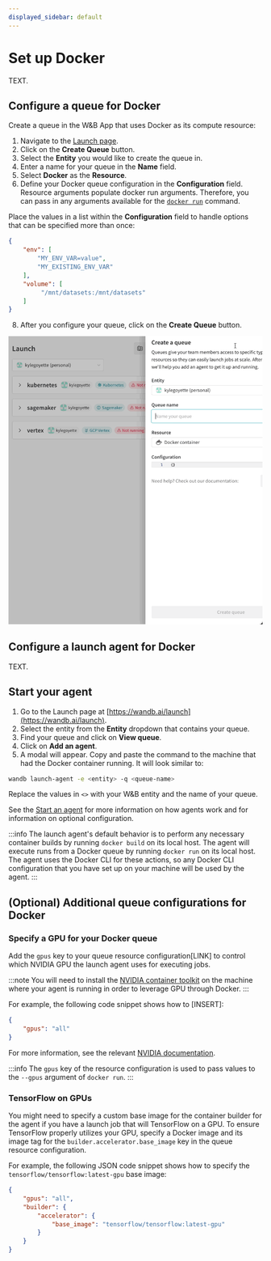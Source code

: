 ```yaml
---
displayed_sidebar: default
---
```


# Set up Docker
TEXT.

## Configure a queue for Docker

Create a queue in the W&B App that uses Docker as its compute resource:

1. Navigate to the [Launch page](https://wandb.ai/launch).
3. Click on the **Create Queue** button.
4. Select the **Entity** you would like to create the queue in.
5. Enter a name for your queue in the **Name** field.
6. Select **Docker** as the **Resource**. 
7. Define your Docker queue configuration in the **Configuration** field. Resource arguments populate docker run arguments. Therefore, you can pass in any arguments available for the [`docker run`](https://docs.docker.com/engine/reference/commandline/run/) command. 


Place the values in a list within the **Configuration** field to handle options that can be specified more than once:

```json
{
    "env": [
        "MY_ENV_VAR=value",
        "MY_EXISTING_ENV_VAR"
    ],
    "volume": [
         "/mnt/datasets:/mnt/datasets"
    ]
}
```





8. After you configure your queue, click on the **Create Queue** button.

![](/images/launch/create-queue.gif)


## Configure a launch agent for Docker
TEXT.


## Start your agent
1. Go to the Launch page at [https://wandb.ai/launch](https://wandb.ai/launch). 
2. Select the entity from the **Entity** dropdown that contains your queue.
3. Find your queue and click on **View queue**.
4. Click on **Add an agent**. 
5. A modal will appear. Copy and paste the command to the machine that had the Docker container running. It will look similar to:

```bash
wandb launch-agent -e <entity> -q <queue-name>
```

Replace the values in `<>` with your W&B entity and the name of your queue.

See the [Start an agent](./run-agent.md) for more information on how agents work and for information on optional configuration.

:::info
The launch agent's default behavior is to perform any necessary container builds by running `docker build` on its local host. The agent will execute runs from a Docker queue by running `docker run` on its local host. The agent uses the Docker CLI for these actions, so any Docker CLI configuration that you have set up on your machine will be used by the agent.
:::


## (Optional) Additional queue configurations for Docker

### Specify a GPU for your Docker queue
Add the `gpus` key to your queue resource configuration[LINK] to control which NVIDIA GPU the launch agent uses for executing jobs.

:::note
You will need to install the [NVIDIA container toolkit](https://docs.nvidia.com/datacenter/cloud-native/container-toolkit/install-guide.html) on the machine where your agent is running in order to leverage GPU through Docker.
:::


For example, the following code snippet shows how to [INSERT]:

```json
{
    "gpus": "all"
}
```

For more information, see the relevant [NVIDIA documentation](https://docs.nvidia.com/datacenter/cloud-native/container-toolkit/user-guide.html#gpu-enumeration).

:::info
The `gpus` key of the resource configuration is used to pass values to the `--gpus` argument of `docker run`.
:::


<!-- TODO: put this in a technical FAQ or in the queue docs -->
### TensorFlow on GPUs

You might need to specify a custom base image for the container builder for the agent if you have a launch job that will TensorFlow on a GPU. To ensure TensorFlow properly utilizes your GPU, specify a Docker image and its image tag for the `builder.accelerator.base_image` key in the queue resource configuration. 

For example, the following JSON code snippet shows how to specify the  `tensorflow/tensorflow:latest-gpu` base image:

```json
{
    "gpus": "all",
    "builder": {
        "accelerator": {
            "base_image": "tensorflow/tensorflow:latest-gpu"
        }
    }
}
```